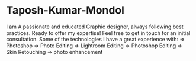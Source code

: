 # Taposh-Kumar-Mondol
I am A passionate and educated Graphic designer, always following best practices. Ready to offer my expertise! Feel free to get in touch for an initial consultation. Some of the technologies I have a great experience with: => Photoshop => Photo Editing => Lightroom Editing => Photoshop Editing => Skin Retouching => photo enhancement
